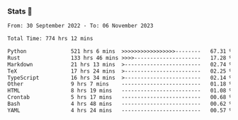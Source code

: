 ### Stats 👋
<!--START_SECTION:waka-->

```txt
From: 30 September 2022 - To: 06 November 2023

Total Time: 774 hrs 12 mins

Python              521 hrs 6 mins  >>>>>>>>>>>>>>>>>--------   67.31 %
Rust                133 hrs 46 mins >>>>---------------------   17.28 %
Markdown            21 hrs 13 mins  >------------------------   02.74 %
TeX                 17 hrs 24 mins  >------------------------   02.25 %
TypeScript          16 hrs 34 mins  >------------------------   02.14 %
Other               9 hrs 7 mins    -------------------------   01.18 %
HTML                8 hrs 19 mins   -------------------------   01.08 %
Crontab             5 hrs 17 mins   -------------------------   00.68 %
Bash                4 hrs 48 mins   -------------------------   00.62 %
YAML                4 hrs 24 mins   -------------------------   00.57 %
```

<!--END_SECTION:waka-->

<!--
**buhaytza2005/buhaytza2005** is a ✨ _special_ ✨ repository because its `README.md` (this file) appears on your GitHub profile.

Here are some ideas to get you started:

- 🔭 I’m currently working on ...
- 🌱 I’m currently learning ...
- 👯 I’m looking to collaborate on ...
- 🤔 I’m looking for help with ...
- 💬 Ask me about ...
- 📫 How to reach me: ...
- 😄 Pronouns: ...
- ⚡ Fun fact: ...
-->


